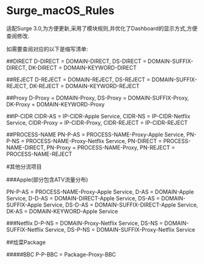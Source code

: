 # Surge_macOS_Rules

适配Surge 3.0,为方便更新,采用了模块规则,并优化了Dashboard的显示方式,方便查阅修改.

如需要查阅对应的以下是缩写清单:

##DIRECT
D-DIRECT = DOMAIN-DIRECT,
DS-DIRECT = DOMAIN-SUFFIX-DIRECT,
DK-DIRECT = DOMAIN-KEYWORD-DIRECT

##REJECT
D-REJECT = DOMAIN-REJECT,
DS-REJECT = DOMAIN-SUFFIX-REJECT,
DK-REJECT = DOMAIN-KEYWORD-REJECT

##Proxy
D-Proxy = DOMAIN-Proxy,
DS-Proxy = DOMAIN-SUFFIX-Proxy,
DK-Proxy = DOMAIN-KEYWORD-Proxy

##IP-CIDR
CIDR-AS = IP-CIDR-Apple Service,
CIDR-NS = IP-CIDR-Netflix Service,
CIDR-Proxy = IP-CIDR-Proxy,
CIDR-REJECT = IP-CIDR-REJECT

##PROCESS-NAME
PN-P-AS = PROCESS-NAME-Proxy-Apple Service,
PN-P-NS = PROCESS-NAME-Proxy-Netflix Service,
PN-DIRECT = PROCESS-NAME-DIRECT,
PN-Proxy = PROCESS-NAME-Proxy,
PN-REJECT = PROCESS-NAME-REJECT

#其他分流项目

###Apple(部分包含ATV流量分布)


PN-P-AS = PROCESS-NAME-Proxy-Apple Service,
D-AS = DOMAIN-Apple Service,
D-D-AS = DOMAIN-DIRECT-Apple Service,
DS-AS = DOMAIN-SUFFIX-Apple Service,
DS-D-AS = DOMAIN-SUFFIX-DIRECT-Apple Service,
DK-AS = DOMAIN-KEYWORD-Apple Service



###Netflix
D-P-NS = DOMAIN-Proxy-Netflix Service,
DS-NS = DOMAIN-SUFFIX-Netflix Service,
DS-P-NS = DOMAIN-SUFFIX-Proxy-Netflix Service


##烩菜Package

#####BBC
P-P-BBC = Package-Proxy-BBC






